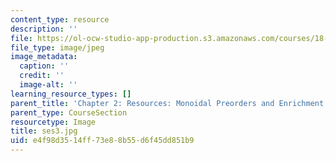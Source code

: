 ```yaml
---
content_type: resource
description: ''
file: https://ol-ocw-studio-app-production.s3.amazonaws.com/courses/18-s097-applied-category-theory-january-iap-2019/e4f98d3514ff73e88b55d6f45dd851b9_ses3.jpg
file_type: image/jpeg
image_metadata:
  caption: ''
  credit: ''
  image-alt: ''
learning_resource_types: []
parent_title: 'Chapter 2: Resources: Monoidal Preorders and Enrichment'
parent_type: CourseSection
resourcetype: Image
title: ses3.jpg
uid: e4f98d35-14ff-73e8-8b55-d6f45dd851b9
---
```

